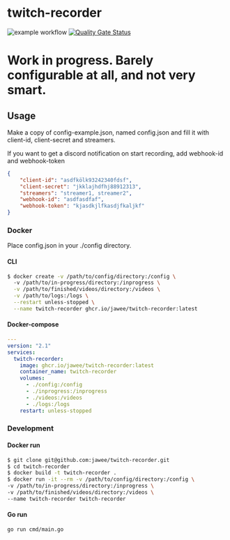 # twitch-recorder
![example workflow](https://github.com/jawee/twitch-recorder/actions/workflows/build-and-test.yml/badge.svg)
[![Quality Gate Status](https://sonarcloud.io/api/project_badges/measure?project=jawee_twitch-recorder&metric=alert_status)](https://sonarcloud.io/summary/new_code?id=jawee_twitch-recorder)
# Work in progress. Barely configurable at all, and not very smart.

## Usage
Make a copy of config-example.json, named config.json and fill it with 
client-id, client-secret and streamers. 

If you want to get a discord notification on start recording, add webhook-id and webhook-token

```json
{
    "client-id": "asdfkölk93242340fdsf",
    "client-secret": "jkklajhdfhj88912313",
    "streamers": "streamer1, streamer2",
    "webhook-id": "asdfasdfaf",
    "webhook-token": "kjasdkjlfkasdjfkaljkf"
}
```


### Docker
Place config.json in your ./config directory.


#### CLI

```bash
$ docker create -v /path/to/config/directory:/config \ 
  -v /path/to/in-progress/directory:/inprogress \
  -v /path/to/finished/videos/directory:/videos \
  -v /path/to/logs:/logs \
  --restart unless-stopped \
  --name twitch-recorder ghcr.io/jawee/twitch-recorder:latest
```

#### Docker-compose

```yaml
---
version: "2.1"
services:
  twitch-recorder:
    image: ghcr.io/jawee/twitch-recorder:latest
    container_name: twitch-recorder
    volumes:
      - ./config:/config
      - ./inprogress:/inprogress
      - ./videos:/videos
      - ./logs:/logs
    restart: unless-stopped
```


### Development


#### Docker run

```bash
$ git clone git@github.com:jawee/twitch-recorder.git
$ cd twitch-recorder
$ docker build -t twitch-recorder .
$ docker run -it --rm -v /path/to/config/directory:/config \ 
-v /path/to/in-progress/directory:/inprogress \
-v /path/to/finished/videos/directory:/videos \
--name twitch-recorder twitch-recorder
```

#### Go run
```bash
go run cmd/main.go 
```

